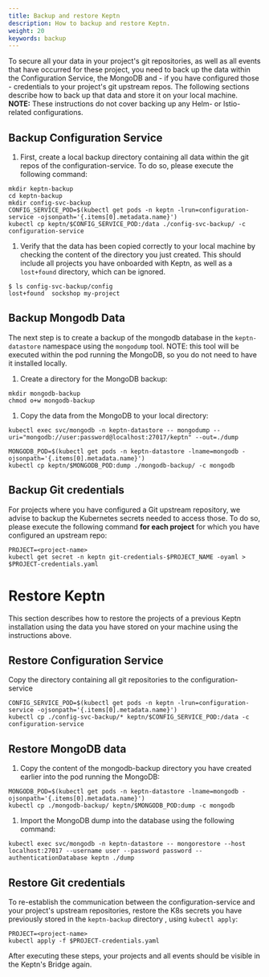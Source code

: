 ```yaml
---
title: Backup and restore Keptn
description: How to backup and restore Keptn.
weight: 20
keywords: backup
---
```


To secure all your data in your project's git repositories, as well as all events that have occurred for these project, you need to 
back up the data within the Configuration Service, the MongoDB and - if you have configured those - credentials to your project's git upstream repos.
The following sections describe how to back up that data and store it on your local machine.
**NOTE:** These instructions do not cover backing up any Helm- or Istio-related configurations.

## Backup Configuration Service

1. First, create a local backup directory containing all data within the git repos of the configuration-service. To do so, please execute the following command:

```console
mkdir keptn-backup
cd keptn-backup
mkdir config-svc-backup
CONFIG_SERVICE_POD=$(kubectl get pods -n keptn -lrun=configuration-service -ojsonpath='{.items[0].metadata.name}')
kubectl cp keptn/$CONFIG_SERVICE_POD:/data ./config-svc-backup/ -c configuration-service
```

1. Verify that the data has been copied correctly to your local machine by checking the content of the directory you just created. 
This should include all projects you have onboarded with Keptn, as well as a `lost+found` directory, which can be ignored.

```console
$ ls config-svc-backup/config
lost+found	sockshop my-project
```

## Backup Mongodb Data

The next step is to create a backup of the mongodb database in the `keptn-datastore` namespace using the `mongodump` tool.
NOTE: this tool will be executed within the pod running the MongoDB, so you do not need to have it installed locally.

1. Create a directory for the MongoDB backup:

```console
mkdir mongodb-backup
chmod o+w mongodb-backup
```

1. Copy the data from the MongoDB to your local directory:

```console
kubectl exec svc/mongodb -n keptn-datastore -- mongodump --uri="mongodb://user:password@localhost:27017/keptn" --out=./dump

MONGODB_POD=$(kubectl get pods -n keptn-datastore -lname=mongodb -ojsonpath='{.items[0].metadata.name}')
kubectl cp keptn/$MONGODB_POD:dump ./mongodb-backup/ -c mongodb
```

## Backup Git credentials

For projects where you have configured a Git upstream repository, we advise to backup the Kubernetes secrets needed to access those.
To do so, please execute the following command **for each project** for which you have configured an upstream repo:

```console
PROJECT=<project-name>
kubectl get secret -n keptn git-credentials-$PROJECT_NAME -oyaml > $PROJECT-credentials.yaml
```

# Restore Keptn

This section describes how to restore the projects of a previous Keptn installation using the data you have stored on your machine using the instructions above.

## Restore Configuration Service

Copy the directory containing all git repositories to the configuration-service

```console
CONFIG_SERVICE_POD=$(kubectl get pods -n keptn -lrun=configuration-service -ojsonpath='{.items[0].metadata.name}')
kubectl cp ./config-svc-backup/* keptn/$CONFIG_SERVICE_POD:/data -c configuration-service
```

## Restore MongoDB data

1. Copy the content of the mongodb-backup directory you have created earlier into the pod running the MongoDB:

```console
MONGODB_POD=$(kubectl get pods -n keptn-datastore -lname=mongodb -ojsonpath='{.items[0].metadata.name}')
kubectl cp ./mongodb-backup/ keptn/$MONGODB_POD:dump -c mongodb
```

1. Import the MongoDB dump into the database using the following command:

```console
kubectl exec svc/mongodb -n keptn-datastore -- mongorestore --host localhost:27017 --username user --password password --authenticationDatabase keptn ./dump
```


## Restore Git credentials

To re-establish the communication between the configuration-service and your project's upstream repositories, restore the K8s secrets
you have previously stored in the `keptn-backup` directory , using `kubectl apply`:

```console
PROJECT=<project-name>
kubectl apply -f $PROJECT-credentials.yaml
```

After executing these steps, your projects and all events should be visible in the Keptn's Bridge again.



